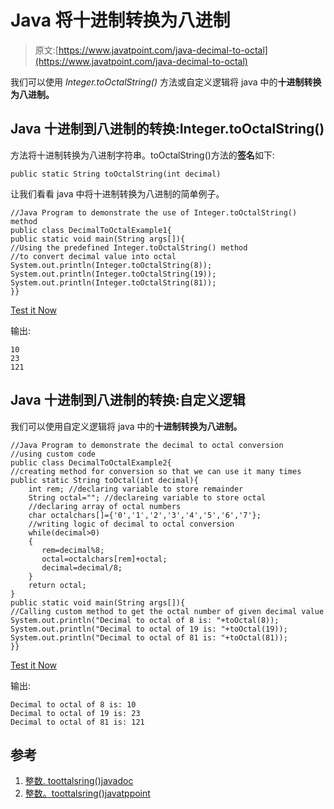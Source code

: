 # Java 将十进制转换为八进制

> 原文:[https://www.javatpoint.com/java-decimal-to-octal](https://www.javatpoint.com/java-decimal-to-octal)

我们可以使用 *Integer.toOctalString()* 方法或自定义逻辑将 java 中的**十进制转换为八进制。**

## Java 十进制到八进制的转换:Integer.toOctalString()

方法将十进制转换为八进制字符串。toOctalString()方法的**签名**如下:

```
public static String toOctalString(int decimal)

```

让我们看看 java 中将十进制转换为八进制的简单例子。

```
//Java Program to demonstrate the use of Integer.toOctalString() method
public class DecimalToOctalExample1{
public static void main(String args[]){
//Using the predefined Integer.toOctalString() method
//to convert decimal value into octal
System.out.println(Integer.toOctalString(8));
System.out.println(Integer.toOctalString(19));
System.out.println(Integer.toOctalString(81));
}}

```

[Test it Now](https://compiler.javatpoint.com/opr/test.jsp?filename=DecimalToOctalExample1)

输出:

```
10
23
121

```

## Java 十进制到八进制的转换:自定义逻辑

我们可以使用自定义逻辑将 java 中的**十进制转换为八进制。**

```
//Java Program to demonstrate the decimal to octal conversion
//using custom code
public class DecimalToOctalExample2{  
//creating method for conversion so that we can use it many times
public static String toOctal(int decimal){  
    int rem; //declaring variable to store remainder
    String octal=""; //declareing variable to store octal
    //declaring array of octal numbers
    char octalchars[]={'0','1','2','3','4','5','6','7'};
    //writing logic of decimal to octal conversion 
    while(decimal>0)
    {
       rem=decimal%8; 
       octal=octalchars[rem]+octal; 
       decimal=decimal/8;
    }
    return octal;
}  
public static void main(String args[]){    
//Calling custom method to get the octal number of given decimal value
System.out.println("Decimal to octal of 8 is: "+toOctal(8));
System.out.println("Decimal to octal of 19 is: "+toOctal(19));
System.out.println("Decimal to octal of 81 is: "+toOctal(81));
}}    

```

[Test it Now](https://compiler.javatpoint.com/opr/test.jsp?filename=DecimalToOctalExample2)

输出:

```
Decimal to octal of 8 is: 10
Decimal to octal of 19 is: 23
Decimal to octal of 81 is: 121

```

## 参考

1.  [整数. toottalsring()javadoc](https://docs.oracle.com/javase/9/docs/api/java/lang/Integer.html#toOctalString-int-)
2.  [整数。toottalsring()javatppoint](https://www.javatpoint.com/java-integer-tooctalstring-method)